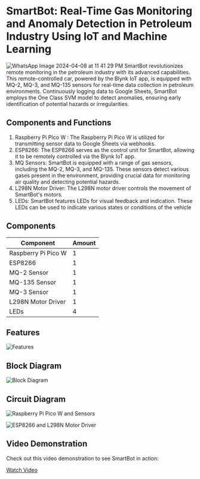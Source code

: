 # SmartBot: Real-Time Gas Monitoring and Anomaly Detection in Petroleum Industry Using IoT and Machine Learning
![WhatsApp Image 2024-04-08 at 11 41 29 PM](https://github.com/bachewar-bhushan/SmartBot/assets/142074907/2019ee7e-c3f5-4ee3-9cff-60a0e94f9099)
SmartBot revolutionizes remote monitoring in the petroleum industry with its advanced capabilities. This remote-controlled car, powered by the Blynk IoT app, is equipped with MQ-2, MQ-3, and MQ-135 sensors for real-time data collection in petroleum environments. Continuously logging data to Google Sheets, SmartBot employs the One Class SVM model to detect anomalies, ensuring early identification of potential hazards or irregularities. 

## Components and Functions
1. Raspberry Pi PIco W : The Raspberry Pi Pico W is utilized for transmitting sensor data to Google Sheets via webhooks.
2. ESP8266: The ESP8266 serves as the control unit for SmartBot, allowing it to be remotely controlled via the Blynk IoT app.
3. MQ Sensors: SmartBot is equipped with a range of gas sensors, including the MQ-2, MQ-3, and MQ-135. These sensors detect various gases present in the environment, providing crucial data for monitoring air quality and detecting potential hazards.
4. L298N Motor Driver: The L298N motor driver controls the movement of SmartBot's motors.
5. LEDs: SmartBot features LEDs for visual feedback and indication. These LEDs can be used to indicate various states or conditions of the vehicle

## Components
| Component           | Amount |
| ------------------- | ------ |
| Raspberry Pi Pico W | 1      |
| ESP8266             | 1      |
| MQ-2 Sensor         | 1      |
| MQ-135 Sensor       | 1      |
| MQ-3 Sensor         | 1      |
| L298N Motor Driver  | 1      |
| LEDs                | 4      |

## Features
![Features](https://github.com/bachewar-bhushan/SmartBot/assets/150711051/47fc5df9-cde5-4117-8708-96719af648c5)

## Block Diagram
![Block Diagram](https://github.com/bachewar-bhushan/SmartBot/assets/150711051/506507b4-455d-4d7a-9307-b95a97459c49)

## Circuit Diagram 
![Raspberry Pi Pico W and Sensors](https://github.com/bachewar-bhushan/SmartBot/assets/142074907/fecacc1b-fa01-4436-8969-2afc7731bb63)

![ESP8266 and L298N Motor Driver](https://github.com/bachewar-bhushan/SmartBot/assets/142074907/1e939ce1-ca5a-4ee6-86a3-70f5dd9ecce0)

## Video Demonstration

Check out this video demonstration to see SmartBot in action:

[Watch Video](https://drive.google.com/file/d/1_J8lU9RZnxMFQNCjEJvBX9Zs4pwNoNJt/view?usp=sharing)

